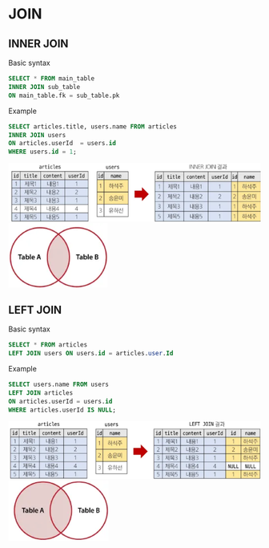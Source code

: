 # JOIN
## INNER JOIN
Basic syntax
```SQL
SELECT * FROM main_table
INNER JOIN sub_table
ON main_table.fk = sub_table.pk
```

Example
```SQL
SELECT articles.title, users.name FROM articles
INNER JOIN users
ON articles.userId  = users.id
WHERE users.id = 1;
```

![alt text](image-1.png)
![alt text](image-2.png)


## LEFT JOIN
Basic syntax
```SQL
SELECT * FROM articles
LEFT JOIN users ON users.id = articles.user.Id
```

Example
```sql
SELECT users.name FROM users
LEFT JOIN articles
ON articles.userId = users.id
WHERE articles.userId IS NULL;
```

![alt text](image-3.png)
![alt text](image-4.png)